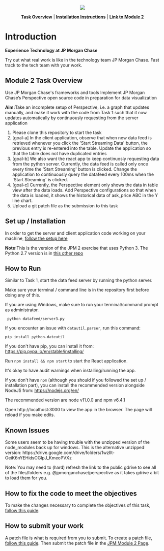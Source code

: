 <p align="center">
<a href="https://www.insidesherpa.com/virtual-internships/prototype/R5iK7HMxJGBgaSbvk/Technology%20Virtual%20Experience" target="_blank">
<img src="https://insidesherpa-assets.s3-ap-southeast-2.amazonaws.com/icons/jpmorgan/github+repo+images/jpmc+github+img.png">
	</a>
</p>

<p align="center"> 
	<b><a href="#task">Task Overview</a></b>
	|
	<b><a href="#installation">Installation Instructions</a></b>
	| 
	<b><a href="https://www.insidesherpa.com/modules/R5iK7HMxJGBgaSbvk/88AisH7iuw3L5N5ig" target="_blank">Link to Module 2</a></b>

<h1> Introduction</h1> 
<b> Experience Technology at JP Morgan Chase </b>
<p>Try out what real work is like in the technology team JP Morgan Chase. Fast track to the tech team with your work.</p>

<h2 id="task"> Module 2 Task Overview </h2>
<p>Use JP Morgan Chase's frameworks and tools
Implement JP Morgan Chase’s Perspective open source code in preparation for data visualization</p>
<p> <b>Aim:</b>Take an incomplete setup of Perspective, i.e. a graph that updates manually, and make it work with the code from Task 1 such that it now updates automatically by continuously requesting from the server application</p>

<ol>
	<li>Please clone this repository to start the task</li>
	<li>[goal-a] In the client application, observe that when new data feed is retrieved whenever you click the 'Start Streaming Data' button, the previous entry is re-entered into the table. Update the application so that the table does not have duplicated entries</li>
	<li>[goal-b] We also want the react app to keep continuosly requesting data from the python server. Currently, the data feed is called only once every time the 'Start Streaming' button is clicked. Change the application to continuously query the datafeed every 100ms when the 'Start Streaming' is clicked.</li>
	<li>[goal-c] Currently, the Perspective element only shows the data in table view after the data loads. Add Perspective configurations so that when the data is loaded, it shows the historical data of ask_price ABC in the Y line chart.</li>
	<li>Upload a git patch file as the submission to this task</li>	
</ol>

<h2 id="installation" >Set up / Installation</h2>
<p>In order to get the server and client application code working on your machine, <a href="https://insidesherpa.s3.amazonaws.com/vinternships/companyassets/Sj7temL583QAYpHXD/setup_devenv_m2_v8.pdf">follow the setup here</a></p>

<p><b>Note</b>:This is the version of the JPM 2 exercise that uses Python 3. The Python 2.7 version is in <a href="https://github.com/insidesherpa/JPMC-tech-task-2">this other repo</a></p>

<h2>How to Run</h2>

<p>Similar to Task 1, start the data feed server by running the python server.</p> 
<p>Make sure your terminal / command line is in the repository first before doing any of this.</p>
<p>If you are using Windows, make sure to run your terminal/command prompt as administrator.</p>

<code> python datafeed/server3.py </code>

If you encounter an issue with `datautil.parser`, run this command: 

	pip install python-dateutil

If you don't have pip, you can install it from: https://pip.pypa.io/en/stable/installing/

Run <code>npm install && npm start</code> to start the React application.

It's okay to have audit warnings when installing/running the app.

If you don't have `npm` (although you should if you followed the set up / installation part), you can install the recommended version alongside NodeJS from: https://nodejs.org/en/

The recommended version are node v11.0.0 and npm v6.4.1

Open http://localhost:3000 to view the app in the browser. The page will reload if you make edits.

<h2>Known Issues</h2>
Some users seem to be having trouble with the unzipped version of the node_modules back up for windows. 
This is the alternative unzipped version:
https://drive.google.com/drive/folders/1wzIlt-OeiK6nYEHidsOGlpJ_KmeoPVXz

Note: You may need to (hard) refresh the link to the public gdrive to see all of the files/folders e.g. @jpmorganchase/perspective as it takes gdrive a bit to load them for you.


<h2>How to fix the code to meet the objectives</h2>
<p>To make the changes necessary to complete the objectives of this task, <a href="https://insidesherpa.s3.amazonaws.com/vinternships/companyassets/Sj7temL583QAYpHXD/making_changes_m2_v2.pdf">follow this guide</a>.</p>

<h2>How to submit your work</h2>
<p>A patch file is what is required from you to submit. To create a patch file, <a href="https://insidesherpa.s3.amazonaws.com/vinternships/companyassets/Sj7temL583QAYpHXD/create_patch_file_v3a.pdf">follow this guide</a>. Then submit the patch file in the <a href="https://www.insidesherpa.com/modules/R5iK7HMxJGBgaSbvk/88AisH7iuw3L5N5ig">JPM Module 2 Page</a>.</p>

